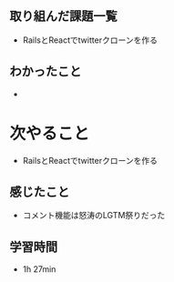 ## 取り組んだ課題一覧
- RailsとReactでtwitterクローンを作る
## わかったこと
- 
# 次やること
- RailsとReactでtwitterクローンを作る
## 感じたこと
- コメント機能は怒涛のLGTM祭りだった
## 学習時間
- 1h 27min
